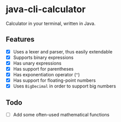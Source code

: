 # java-cli-calculator

Calculator in your terminal, written in Java.

## Features

- [x] Uses a lexer and parser, thus easily extendable
- [x] Supports binary expressions
- [x] Has unary expressions
- [x] Has support for parentheses
- [x] Has exponentiation operator (`^`)
- [x] Has support for floating-point numbers
- [x] Uses `BigDecimal` in order to support big numbers

## Todo

- [ ] Add some often-used mathematical functions

